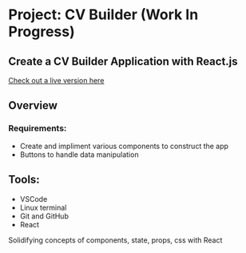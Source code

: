 # Project: CV Builder (Work In Progress)

## Create a CV Builder Application with React.js

[Check out a live version here](https://jayrichh.github.io/cv-project/)

## Overview

### Requirements:

  * Create and impliment various components to construct the app
  * Buttons to handle data manipulation
  
## Tools:

  * VSCode 
  * Linux terminal
  * Git and GitHub
  * React
 
 Solidifying concepts of components, state, props, css with React